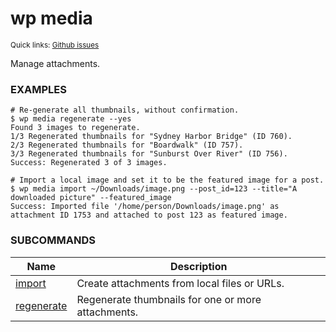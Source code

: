 # wp media

<small>Quick links: <a href="https://github.com/wp-cli/wp-cli/issues?q=is%3Aopen+label%3Acommand%3Amedia+sort%3Aupdated-desc">Github issues</a></small>

Manage attachments.

### EXAMPLES

    # Re-generate all thumbnails, without confirmation.
    $ wp media regenerate --yes
    Found 3 images to regenerate.
    1/3 Regenerated thumbnails for "Sydney Harbor Bridge" (ID 760).
    2/3 Regenerated thumbnails for "Boardwalk" (ID 757).
    3/3 Regenerated thumbnails for "Sunburst Over River" (ID 756).
    Success: Regenerated 3 of 3 images.

    # Import a local image and set it to be the featured image for a post.
    $ wp media import ~/Downloads/image.png --post_id=123 --title="A downloaded picture" --featured_image
    Success: Imported file '/home/person/Downloads/image.png' as attachment ID 1753 and attached to post 123 as featured image.



### SUBCOMMANDS

<table>
	<thead>
	<tr>
		<th>Name</th>
		<th>Description</th>
	</tr>
	</thead>
	<tbody>
		<tr>
			<td><a href="https://developer.wordpress.org/cli/commands/media/import/">import</a></td>
			<td>Create attachments from local files or URLs.</td>
		</tr>
		<tr>
			<td><a href="https://developer.wordpress.org/cli/commands/media/regenerate/">regenerate</a></td>
			<td>Regenerate thumbnails for one or more attachments.</td>
		</tr>
	</tbody>
</table>
